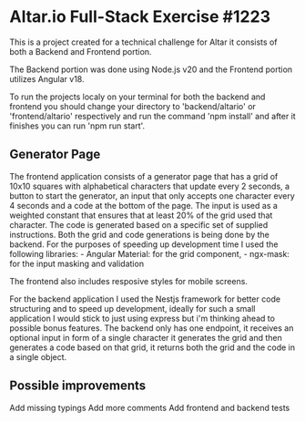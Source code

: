# Altar.io Full-Stack Exercise #1223

This is a project created for a technical challenge for Altar it consists of both a Backend and Frontend portion.

The Backend portion was done using Node.js v20 and the Frontend portion utilizes Angular v18.

To run the projects localy on your terminal for both the backend and frontend you should change your directory to 'backend/altario' or 'frontend/altario' respectively and run the command 'npm install' and after it finishes you can run 'npm run start'.

## Generator Page

The frontend application consists of a generator page that has a grid of 10x10 squares with alphabetical characters that update every 2 seconds, a button to start the generator, an input that only accepts one character every 4 seconds and a code at the bottom of the page. The input is used as a weighted constant that ensures that at least 20% of the grid used that character. The code is generated based on a specific set of supplied instructions.
Both the grid and code generations is being done by the backend.
For the purposes of speeding up development time I used the following libraries:
    - Angular Material: for the grid component,
    - ngx-mask: for the input masking and validation

The frontend also includes resposive styles for mobile screens. 

For the backend application I used the Nestjs framework for better code structuring and to speed up development, ideally for such a small application I would stick to just using express but i'm thinking ahead to possible bonus features.
The backend only has one endpoint, it receives an optional input in form of a single character it generates the grid and then generates a code based on that grid, it returns both the grid and the code in a single object.

## Possible improvements

Add missing typings
Add more comments
Add frontend and backend tests

